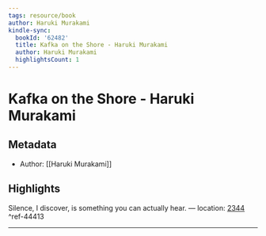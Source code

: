 ```yaml
---
tags: resource/book
author: Haruki Murakami
kindle-sync:
  bookId: '62482'
  title: Kafka on the Shore - Haruki Murakami
  author: Haruki Murakami
  highlightsCount: 1
---
```

# Kafka on the Shore - Haruki Murakami
## Metadata
* Author: [[Haruki Murakami]]

## Highlights
Silence, I discover, is something you can actually hear. — location: [2344]() ^ref-44413

---
